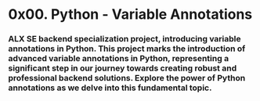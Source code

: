 # 0x00. Python - Variable Annotations

### ALX SE backend specialization project, introducing variable annotations in Python. This project marks the introduction of advanced variable annotations in Python, representing a significant step in our journey towards creating robust and professional backend solutions. Explore the power of Python annotations as we delve into this fundamental topic.
